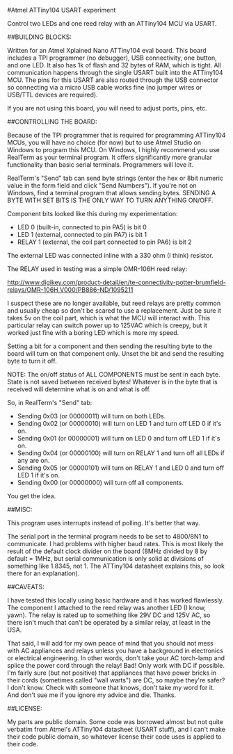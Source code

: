 #Atmel ATTiny104 USART experiment

Control two LEDs and one reed relay with an ATTiny104 MCU via USART.

##BUILDING BLOCKS:

Written for an Atmel Xplained Nano ATTiny104 eval board. This board
includes a TPI programmer (no debugger), USB connectivity, one button, and
one LED. It also has 1k of flash and 32 bytes of RAM, which is tight. All
communication happens through the single USART built into the ATTiny104
MCU. The pins for this USART are also routed through the USB connector so
connecting via a micro USB cable works fine (no jumper wires or USB/TTL
devices are required).

If you are not using this board, you will need to adjust ports, pins, etc.

##CONTROLLING THE BOARD:

Because of the TPI programmer that is required for programming ATTiny104
MCUs, you will have no choice (for now) but to use Atmel Studio on Windows
to program this MCU. On Windows, I highly recommend you use RealTerm as
your terminal program. It offers significantly more granular functionality
than basic serial terminals. Programmers will love it.

RealTerm's "Send" tab can send byte strings (enter the hex or 8bit numeric
value in the form field and click "Send Numbers"). If you're not on
Windows, find a terminal program that allows sending bytes. SENDING A BYTE
WITH SET BITS IS THE ONLY WAY TO TURN ANYTHING ON/OFF.

Component bits looked like this during my experimentation:

- LED 0   (built-in, connected to pin PA5) is bit 0
- LED 1   (external, connected to pin PA7) is bit 1
- RELAY 1 (external, the coil part connected to pin PA6) is bit 2

The external LED was connected inline with a 330 ohm (I think) resistor.

The RELAY used in testing was a simple OMR-106H reed relay:

http://www.digikey.com/product-detail/en/te-connectivity-potter-brumfield-relays/OMR-106H,V000/PB886-ND/1095211

I suspect these are no longer available, but reed relays are pretty common
and usually cheap so don't be scared to use a replacement. Just be sure it
takes 5v on the coil part, which is what the MCU will interact with. This
particular relay can switch power up to 125VAC which is creepy, but it
worked just fine with a boring LED which is more my speed.

Setting a bit for a component and then sending the resulting byte to the
board will turn on that component only. Unset the bit and send the
resulting byte to turn it off.

NOTE: The on/off status of ALL COMPONENTS must be sent in each byte. State
is not saved between received bytes! Whatever is in the byte that is
received will determine what is on and what is off.

So, in RealTerm's "Send" tab:

- Sending 0x03 (or 00000011) will turn on both LEDs.
- Sending 0x02 (or 00000010) will turn on LED 1 and turn off LED 0 if it's on.
- Sending 0x01 (or 00000001) will turn on LED 0 and turn off LED 1 if it's on.
- Sending 0x04 (or 00000100) will turn on RELAY 1 and turn off all LEDs if any are on.
- Sending 0x05 (or 00000101) will turn on RELAY 1 and LED 0 and turn off LED 1 if it's on.
- Sending 0x00 (or 00000000) will turn off all components.

You get the idea.

##MISC:

This program uses interrupts instead of polling. It's better that way.

The serial port in the terminal program needs to be set to 4800/8N1 to
communicate.  I had problems with higher baud rates. This is most likely
the result of the default clock divider on the board (8MHz divided by 8 by
default = 1MHz, but serial communication is only solid at divisions of
something like 1.8345, not 1. The ATTiny104 datasheet explains this, so
look there for an explanation).

##CAVEATS:

I have tested this locally using basic hardware and it has worked
flawlessly. The component I attached to the reed relay was another LED (I
know, yawn). The relay is rated up to something like 29V DC and 125V AC,
so there isn't much that can't be operated by a similar relay, at least in
the USA. 

That said, I will add for my own peace of mind that you should not mess
with AC appliances and relays unless you have a background in electronics
or electrical engineering. In other words, don't take your AC torch-lamp
and splice the power cord through the relay! Bad! Only work with DC if
possible. I'm fairly sure (but not positive) that appliances that have
power bricks in their cords (sometimes called "wall warts") are DC, so
maybe they're safer?  I don't know. Check with someone that knows, don't
take my word for it. And don't sue me if you ignore my advice and die.
Thanks.

##LICENSE:

My parts are public domain. Some code was borrowed almost but not quite
verbatim from Atmel's ATTiny104 datasheet (USART stuff), and I can't make
their code public domain, so whatever license their code uses is applied
to their code.

